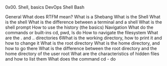 0x00. Shell, basics
DevOps
Shell
Bash

General
	What does RTFM mean?
	What is a Shebang
What is the Shell
	What is the shell
	What is the difference between a terminal and a shell
	What is the shell prompt
	How to use the history (the basics)
Navigation
	What do the commands or built-ins cd, pwd, ls do
	How to navigate the filesystem
	What are the . and .. directories
	6What is the working directory, how to print it and how to change it
	What is the root directory
	What is the home directory, and how to go there
	What is the difference between the root directory and the home directory of the user root
	What are the characteristics of hidden files and how to list them
	What does the command cd - do
